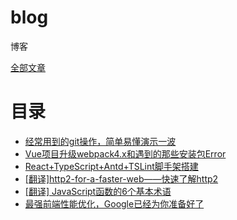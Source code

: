 # blog
博客

[全部文章](https://github.com/zqinmiao/blog/issues)

# 目录
* [经常用到的git操作，简单易懂演示一波](https://github.com/zqinmiao/blog/issues/2)
* [Vue项目升级webpack4.x和遇到的那些安装包Error](https://github.com/zqinmiao/blog/issues/4)
* [React+TypeScript+Antd+TSLint脚手架搭建](https://github.com/zqinmiao/blog/issues/7)
* [[翻译]http2-for-a-faster-web——快速了解http2](https://github.com/zqinmiao/blog/issues/8)
* [[翻译] JavaScript函数的6个基本术语](https://github.com/zqinmiao/blog/issues/9)
* [最强前端性能优化，Google已经为你准备好了](https://github.com/zqinmiao/blog/issues/10)
